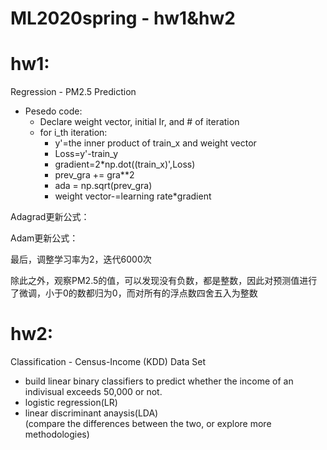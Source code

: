 # ML2020spring - hw1&hw2  
# hw1:  
 Regression - PM2.5 Prediction
 - Pesedo code:  
     -  Declare weight vector, initial Ir, and # of iteration  
     -  for i_th iteration:  
         - y'=the inner product of train_x and weight vector  
         - Loss=y'-train_y  
         - gradient=2*np.dot((train_x)',Loss)  
         - prev_gra += gra**2  
         - ada = np.sqrt(prev_gra)  
         - weight vector-=learning rate*gradient  
           
Adagrad更新公式：  

Adam更新公式：  

最后，调整学习率为2，迭代6000次 

除此之外，观察PM2.5的值，可以发现没有负数，都是整数，因此对预测值进行了微调，小于0的数都归为0，而对所有的浮点数四舍五入为整数  


# hw2:
 Classification -  Census-Income (KDD) Data Set
 - build linear binary classifiers to predict whether the income of an indivisual exceeds 50,000 or not.  
 - logistic regression(LR)  
 - linear discriminant anaysis(LDA)  
 (compare the differences between the two, or explore more methodologies)
